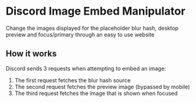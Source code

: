 # Discord Image Embed Manipulator
Change the images displayed for the placeholder blur hash, desktop preview and focus/primary through an easy to use website

## How it works
Discord sends 3 requests when attempting to embed an image:
1. The first request fetches the blur hash source
2. The second request fetches the preview image (bypassed by mobile)
3. The third request fetches the image that is shown when focused